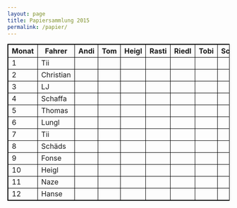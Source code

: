 ```yaml
---
layout: page
title: Papiersammlung 2015
permalink: /papier/
---
```


<style>
    table, td, th { border: 1px solid black; }
</style>

<table>
  <thead>
    <tr>
      <th>Monat</th>
      <th>Fahrer</th>
      <th>Andi</th>
      <th>Tom</th>
      <th>Heigl</th>
      <th>Rasti</th>
      <th>Riedl</th>
      <th>Tobi</th>
      <th>Schmid</th>
      <th>Lungl</th>
      <th>Felix</th>
      <th>Förster</th>
      <th>Fichtl</th>
      <th>Magg</th>
    </tr>
  </thead>
  <tbody>
    <tr>
      <td>1</td>
      <td>Tii</td>
      <td></td>
      <td></td>
      <td></td>
      <td><span class="ion ion-checkmark"></span></td>
      <td></td>
      <td><span class="ion ion-checkmark"></span></td>
      <td></td>
      <td><span class="ion ion-checkmark"></span></td>
      <td></td>
      <td></td>
      <td></td>
      <td><span class="ion ion-checkmark"></span></td>
    </tr>
    <tr>
      <td>2</td>
      <td>Christian</td>
      <td><span class="ion ion-checkmark"></span></td>
      <td></td>
      <td></td>
      <td></td>
      <td><span class="ion ion-checkmark"></span></td>
      <td></td>
      <td></td>
      <td></td>
      <td><span class="ion ion-checkmark"></span></td>
      <td></td>
      <td><span class="ion ion-checkmark"></span></td>
      <td></td>
    </tr>
    <tr>
      <td>3</td>
      <td>LJ</td>
      <td></td>
      <td></td>
      <td></td>
      <td></td>
      <td></td>
      <td></td>
      <td></td>
      <td></td>
      <td></td>
      <td></td>
      <td></td>
      <td></td>
    </tr>
    <tr>
      <td>4</td>
      <td>Schaffa</td>
      <td></td>
      <td><span class="ion ion-checkmark"></span></td>
      <td><span class="ion ion-checkmark"></span></td>
      <td></td>
      <td></td>
      <td></td>
      <td><span class="ion ion-checkmark"></span></td>
      <td></td>
      <td></td>
      <td><span class="ion ion-checkmark"></span></td>
      <td></td>
      <td></td>
    </tr>
    <tr>
      <td>5</td>
      <td>Thomas</td>
      <td><span class="ion ion-checkmark"></span></td>
      <td></td>
      <td></td>
      <td></td>
      <td><span class="ion ion-checkmark"></span></td>
      <td></td>
      <td></td>
      <td></td>
      <td><span class="ion ion-checkmark"></span></td>
      <td></td>
      <td><span class="ion ion-checkmark"></span></td>
      <td></td>
    </tr>
    <tr>
      <td>6</td>
      <td>Lungl</td>
      <td></td>
      <td></td>
      <td></td>
      <td><span class="ion ion-checkmark"></span></td>
      <td></td>
      <td><span class="ion ion-checkmark"></span></td>
      <td></td>
      <td><span class="ion ion-checkmark"></span></td>
      <td></td>
      <td></td>
      <td></td>
      <td><span class="ion ion-checkmark"></span></td>
    </tr>
    <tr>
      <td>7</td>
      <td>Tii</td>
      <td></td>
      <td><span class="ion ion-checkmark"></span></td>
      <td><span class="ion ion-checkmark"></span></td>
      <td></td>
      <td></td>
      <td></td>
      <td><span class="ion ion-checkmark"></span></td>
      <td></td>
      <td></td>
      <td><span class="ion ion-checkmark"></span></td>
      <td></td>
      <td></td>
    </tr>
    <tr>
      <td>8</td>
      <td>Schäds</td>
      <td><span class="ion ion-checkmark"></span></td>
      <td></td>
      <td></td>
      <td></td>
      <td><span class="ion ion-checkmark"></span></td>
      <td></td>
      <td></td>
      <td></td>
      <td><span class="ion ion-checkmark"></span></td>
      <td></td>
      <td><span class="ion ion-checkmark"></span></td>
      <td></td>
    </tr>
    <tr>
      <td>9</td>
      <td>Fonse</td>
      <td></td>
      <td></td>
      <td></td>
      <td><span class="ion ion-checkmark"></span></td>
      <td></td>
      <td><span class="ion ion-checkmark"></span></td>
      <td></td>
      <td><span class="ion ion-checkmark"></span></td>
      <td></td>
      <td></td>
      <td></td>
      <td><span class="ion ion-checkmark"></span></td>
    </tr>
    <tr>
      <td>10</td>
      <td>Heigl</td>
      <td></td>
      <td><span class="ion ion-checkmark"></span></td>
      <td><span class="ion ion-checkmark"></span></td>
      <td></td>
      <td></td>
      <td></td>
      <td><span class="ion ion-checkmark"></span></td>
      <td></td>
      <td></td>
      <td><span class="ion ion-checkmark"></span></td>
      <td></td>
      <td></td>
    </tr>
    <tr>
      <td>11</td>
      <td>Naze</td>
      <td><span class="ion ion-checkmark"></span></td>
      <td></td>
      <td></td>
      <td></td>
      <td><span class="ion ion-checkmark"></span></td>
      <td></td>
      <td></td>
      <td></td>
      <td><span class="ion ion-checkmark"></span></td>
      <td></td>
      <td><span class="ion ion-checkmark"></span></td>
      <td></td>
    </tr>
    <tr>
      <td>12</td>
      <td>Hanse</td>
      <td></td>
      <td></td>
      <td></td>
      <td><span class="ion ion-checkmark"></span></td>
      <td></td>
      <td><span class="ion ion-checkmark"></span></td>
      <td></td>
      <td><span class="ion ion-checkmark"></span></td>
      <td></td>
      <td></td>
      <td></td>
      <td><span class="ion ion-checkmark"></span></td>
    </tr>
  </tbody>
</table>
